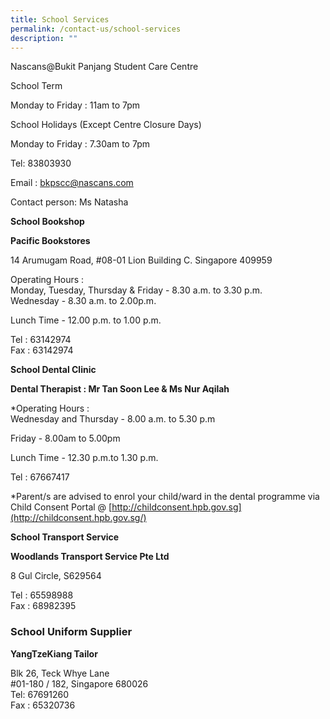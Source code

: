 ```yaml
---
title: School Services
permalink: /contact-us/school-services
description: ""
---
```

Nascans@Bukit Panjang Student Care Centre

  

School Term

Monday to Friday : 11am to 7pm

School Holidays (Except Centre Closure Days)

Monday to Friday : 7.30am to 7pm

Tel: 83803930

Email : [bkpscc@nascans.com](mailto:bkpscc@nascans.com)

Contact person: Ms Natasha


**School Bookshop** 

**Pacific Bookstores**  
  
14 Arumugam Road, #08-01 Lion Building C. Singapore 409959

Operating Hours :  
Monday, Tuesday, Thursday & Friday - 8.30 a.m. to 3.30 p.m.  
Wednesday - 8.30 a.m. to 2.00p.m. 

Lunch Time - 12.00 p.m. to 1.00 p.m.

Tel : 63142974  
Fax : 63142974

**School Dental Clinic**

**Dental Therapist : Mr Tan Soon Lee & Ms Nur Aqilah**

\*Operating Hours :  
Wednesday and Thursday - 8.00 a.m. to 5.30 p.m 

Friday - 8.00am to 5.00pm

Lunch Time - 12.30 p.m.to 1.30 p.m.

Tel : 67667417 

\*Parent/s are advised to enrol your child/ward in the dental programme via Child Consent Portal @ [http://childconsent.hpb.gov.sg](http://childconsent.hpb.gov.sg/)  

  
  

**School Transport Service**

**Woodlands Transport Service Pte Ltd**

8 Gul Circle, S629564

Tel : 65598988  
Fax : 68982395

  

### **School Uniform Supplier**

**YangTzeKiang Tailor**

Blk 26, Teck Whye Lane  
#01-180 / 182, Singapore 680026  
Tel: 67691260  
Fax : 65320736